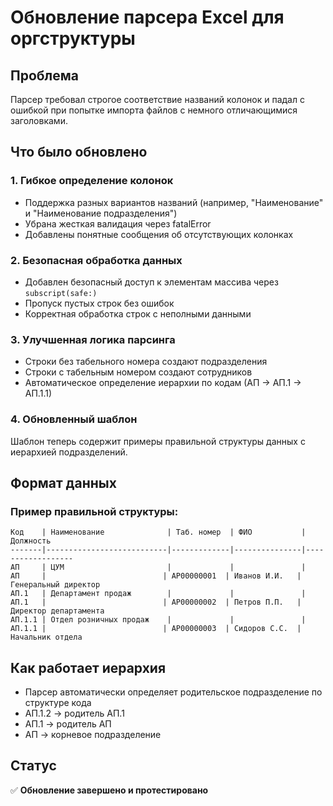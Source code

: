 # Обновление парсера Excel для оргструктуры

## Проблема
Парсер требовал строгое соответствие названий колонок и падал с ошибкой при попытке импорта файлов с немного отличающимися заголовками.

## Что было обновлено

### 1. Гибкое определение колонок
- Поддержка разных вариантов названий (например, "Наименование" и "Наименование подразделения")
- Убрана жесткая валидация через fatalError
- Добавлены понятные сообщения об отсутствующих колонках

### 2. Безопасная обработка данных
- Добавлен безопасный доступ к элементам массива через `subscript(safe:)`
- Пропуск пустых строк без ошибок
- Корректная обработка строк с неполными данными

### 3. Улучшенная логика парсинга
- Строки без табельного номера создают подразделения
- Строки с табельным номером создают сотрудников
- Автоматическое определение иерархии по кодам (АП → АП.1 → АП.1.1)

### 4. Обновленный шаблон
Шаблон теперь содержит примеры правильной структуры данных с иерархией подразделений.

## Формат данных

### Пример правильной структуры:
```
Код    | Наименование              | Таб. номер  | ФИО           | Должность
-------|---------------------------|-------------|---------------|------------------
АП     | ЦУМ                       |             |               |
АП     |                          | АР00000001  | Иванов И.И.   | Генеральный директор
АП.1   | Департамент продаж        |             |               |
АП.1   |                          | АР00000002  | Петров П.П.   | Директор департамента
АП.1.1 | Отдел розничных продаж    |             |               |
АП.1.1 |                          | АР00000003  | Сидоров С.С.  | Начальник отдела
```

## Как работает иерархия
- Парсер автоматически определяет родительское подразделение по структуре кода
- АП.1.2 → родитель АП.1
- АП.1 → родитель АП
- АП → корневое подразделение

## Статус
✅ **Обновление завершено и протестировано** 